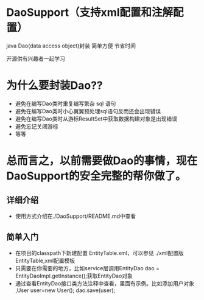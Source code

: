 DaoSupport（支持xml配置和注解配置）
==========

java Dao(data access object)封装 简单方便 节省时间

开源供有兴趣者一起学习


为什么要封装Dao??
=================

*    避免在编写Dao类时重复编写繁杂 sql 语句
*    避免在编写Dao类时小心翼翼预处理sql语句反而还会出现错误
*    避免在编写Dao类时从游标ResultSet中获取数据构建对象是出现错误
*    避免忘记关闭游标
*    等等


总而言之，以前需要做Dao的事情，现在DaoSupport的安全完整的帮你做了。
==================================================================

详细介绍
-------
*    使用方式介绍在./DaoSupport/README.md中查看


简单入门
--------
*    在项目的classpath下新建配置 EntityTable.xml，可以参见 ./xml配置版 EntityTable,xml配置模板 
*    只需要在你需要的地方，比如service层调用EntityDao dao = EntityDaoImpl.getInstance();获取EntityDao对象
*    通过查看EntityDao接口类方法注释中查看，里面有示例。比如添加用户对象 ,User user=new User(); dao.save(user);
